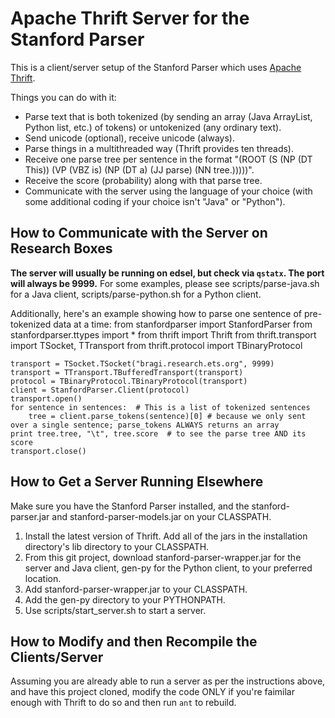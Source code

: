 Apache Thrift Server for the Stanford Parser
============================================

This is a client/server setup of the Stanford Parser which uses [Apache Thrift](http://thrift.apache.org/).

Things you can do with it:
* Parse text that is both tokenized (by sending an array (Java ArrayList, Python list, etc.) of tokens) or untokenized (any ordinary text).
* Send unicode (optional), receive unicode (always).
* Parse things in a multithreaded way (Thrift provides ten threads).
* Receive one parse tree per sentence in the format "(ROOT (S (NP (DT This)) (VP (VBZ is) (NP (DT a) (JJ parse) (NN tree.)))))".
* Receive the score (probability) along with that parse tree.
* Communicate with the server using the language of your choice (with some additional coding if your choice isn't "Java" or "Python").


How to Communicate with the Server on Research Boxes
----------------------------------------------------

<b>The server will usually be running on edsel, but check via `qstatx`.  The port will always be 9999.</b>
For some examples, please see scripts/parse-java.sh for a Java client, scripts/parse-python.sh for a Python client.

Additionally, here's an example showing how to parse one sentence of pre-tokenized data at a time:
    from stanfordparser import StanfordParser
    from stanfordparser.ttypes import *
    from thrift import Thrift
    from thrift.transport import TSocket, TTransport
    from thrift.protocol import TBinaryProtocol

    transport = TSocket.TSocket("bragi.research.ets.org", 9999)
    transport = TTransport.TBufferedTransport(transport)
    protocol = TBinaryProtocol.TBinaryProtocol(transport)
    client = StanfordParser.Client(protocol)
    transport.open()
    for sentence in sentences:  # This is a list of tokenized sentences
        tree = client.parse_tokens(sentence)[0] # because we only sent over a single sentence; parse_tokens ALWAYS returns an array
	print tree.tree, "\t", tree.score  # to see the parse tree AND its score
    transport.close()


How to Get a Server Running Elsewhere
-------------------------------------

Make sure you have the Stanford Parser installed, and the stanford-parser.jar and stanford-parser-models.jar on your CLASSPATH.

1. Install the latest version of Thrift.  Add all of the jars in the installation directory's lib directory to your CLASSPATH.
2. From this git project, download stanford-parser-wrapper.jar for the server and Java client, gen-py for the Python client, to your preferred location.
3. Add stanford-parser-wrapper.jar to your CLASSPATH.
4. Add the gen-py directory to your PYTHONPATH.
5. Use scripts/start_server.sh <port number> to start a server.


How to Modify and then Recompile the Clients/Server
---------------------------------------------------

Assuming you are already able to run a server as per the instructions above, and have this project cloned, modify the code ONLY if you're faimilar enough with Thrift to do so and then run `ant` to rebuild.